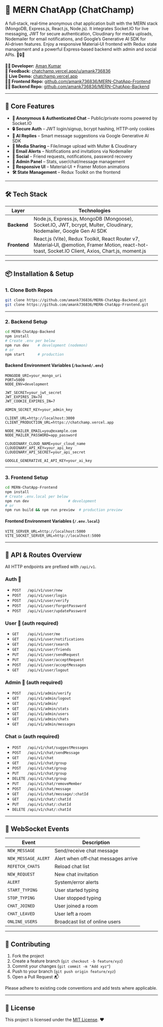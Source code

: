 # 💬 MERN ChatApp (ChatChamp)

A full‑stack, real‑time anonymous chat application built with the MERN stack (MongoDB, Express.js, React.js, Node.js). It integrates Socket.IO for live messaging, JWT for secure authentication, Cloudinary for media uploads, Nodemailer for email notifications, and Google’s Generative AI SDK for AI‑driven features. Enjoy a responsive Material‑UI frontend with Redux state management and a powerful Express‑based backend with admin and social APIs. 💬🔒🤖

**👨‍💻 Developer:** [Aman Kumar](https://www.linkedin.com/in/amank736836)  
**📝 Feedback:** [chatchamp.vercel.app/u/amank736836](https://chatchamp.vercel.app/u/amank736836)  
**🔗 Live Demo:** [chatchamp.vercel.app](https://chatchamp.vercel.app)  
**🧑‍💻 Frontend Repo:** [github.com/amank736836/MERN-ChatApp-Frontend](https://github.com/amank736836/MERN-ChatApp-Frontend)  
**🧑‍💻 Backend Repo:** [github.com/amank736836/MERN-ChatApp-Backend](https://github.com/amank736836/MERN-ChatApp-Backend)

---

## 🚀 Core Features

- **💬 Anonymous & Authenticated Chat** – Public/private rooms powered by Socket.IO
- **🔒 Secure Auth** – JWT login/signup, bcrypt hashing, HTTP-only cookies
- **🤖 AI Replies** – Smart message suggestions via Google Generative AI SDK
- **📁 Media Sharing** – File/image upload with Multer & Cloudinary
- **📧 Email Alerts** – Notifications and invitations via Nodemailer
- **👥 Social** – Friend requests, notifications, password recovery
- **👑 Admin Panel** – Stats, user/chat/message management
- **📱 Responsive UI** – Material‑UI + Framer Motion animations
- **🛠️ State Management** – Redux Toolkit on the frontend

---

## 🛠️ Tech Stack

| Layer        | Technologies                                                                                                                                         |
| ------------ | ---------------------------------------------------------------------------------------------------------------------------------------------------- |
| **Backend**  | Node.js, Express.js, MongoDB (Mongoose), Socket.IO, JWT, bcrypt, Multer, Cloudinary, Nodemailer, Google Gen AI SDK                                   |
| **Frontend** | React.js (Vite), Redux Toolkit, React Router v7, Material‑UI, @emotion, Framer Motion, react-hot-toast, Socket.IO Client, Axios, Chart.js, moment.js |

---

## 📦 Installation & Setup

### 1. Clone Both Repos

```bash
git clone https://github.com/amank736836/MERN-ChatApp-Backend.git
git clone https://github.com/amank736836/MERN-ChatApp-Frontend.git
```

---

### 2. Backend Setup

```bash
cd MERN-ChatApp-Backend
npm install
# Create .env per below
npm run dev    # development (nodemon)
# or
npm start      # production
```

#### Backend Environment Variables (`/backend/.env`)

```env
MONGODB_URI=your_mongo_uri
PORT=5000
NODE_ENV=development

JWT_SECRET=your_jwt_secret
JWT_EXPIRES_IN=7d
JWT_COOKIE_EXPIRES_IN=7

ADMIN_SECRET_KEY=your_admin_key

CLIENT_URL=http://localhost:3000
CLIENT_PRODUCTION_URL=https://chatchamp.vercel.app

NODE_MAILER_EMAIL=you@example.com
NODE_MAILER_PASSWORD=app_password

CLOUDINARY_CLOUD_NAME=your_cloud_name
CLOUDINARY_API_KEY=your_api_key
CLOUDINARY_API_SECRET=your_api_secret

GOOGLE_GENERATIVE_AI_API_KEY=your_ai_key
```

---

### 3. Frontend Setup

```bash
cd MERN-ChatApp-Frontend
npm install
# Create .env.local per below
npm run dev                  # development
# or
npm run build && npm run preview  # production preview
```

#### Frontend Environment Variables (`/.env.local`)

```env
VITE_SERVER_URL=http://localhost:5000
VITE_SOCKET_SERVER_URL=http://localhost:5000
```

---

## 📖 API & Routes Overview

All HTTP endpoints are prefixed with `/api/v1`.

### Auth 🔑

- `POST   /api/v1/user/new`
- `POST   /api/v1/user/login`
- `POST   /api/v1/user/verify`
- `POST   /api/v1/user/forgotPassword`
- `POST   /api/v1/user/updatePassword`

### User 👥 (auth required)

- `GET    /api/v1/user/me`
- `GET    /api/v1/user/notifications`
- `GET    /api/v1/user/search`
- `GET    /api/v1/user/friends`
- `PUT    /api/v1/user/sendRequest`
- `PUT    /api/v1/user/acceptRequest`
- `POST   /api/v1/user/acceptMessages`
- `GET    /api/v1/user/logout`

### Admin 👑 (auth required)

- `POST   /api/v1/admin/verify`
- `GET    /api/v1/admin/logout`
- `GET    /api/v1/admin/`
- `GET    /api/v1/admin/stats`
- `GET    /api/v1/admin/users`
- `GET    /api/v1/admin/chats`
- `GET    /api/v1/admin/messages`

### Chat 💥 (auth required)

- `POST   /api/v1/chat/suggestMessages`
- `POST   /api/v1/chat/sendMessage`
- `GET    /api/v1/chat`
- `GET    /api/v1/chat/group`
- `POST   /api/v1/chat/group`
- `PUT    /api/v1/chat/group`
- `DELETE /api/v1/chat/group`
- `PUT    /api/v1/chat/removeMember`
- `POST   /api/v1/chat/message`
- `GET    /api/v1/chat/message/:chatId`
- `GET    /api/v1/chat/:chatId`
- `PUT    /api/v1/chat/:chatId`
- `DELETE /api/v1/chat/:chatId`

---

## 🔌 WebSocket Events

| Event               | Description                         |
| ------------------- | ----------------------------------- |
| `NEW_MESSAGE`       | Send/receive chat message           |
| `NEW_MESSAGE_ALERT` | Alert when off‑chat messages arrive |
| `REFETCH_CHATS`     | Reload chat list                    |
| `NEW_REQUEST`       | New chat invitation                 |
| `ALERT`             | System/error alerts                 |
| `START_TYPING`      | User started typing                 |
| `STOP_TYPING`       | User stopped typing                 |
| `CHAT_JOINED`       | User joined a room                  |
| `CHAT_LEAVED`       | User left a room                    |
| `ONLINE_USERS`      | Broadcast list of online users      |

---

## 🤝 Contributing

1. Fork the project
2. Create a feature branch (`git checkout -b feature/xyz`)
3. Commit your changes (`git commit -m "Add xyz"`)
4. Push to your branch (`git push origin feature/xyz`)
5. Open a Pull Request 📬

Please adhere to existing code conventions and add tests where applicable.

---

## 📄 License

This project is licensed under the [MIT License](LICENSE). ❤️

```

```
